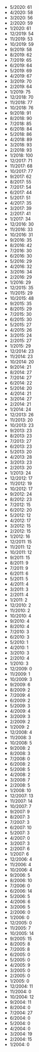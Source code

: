 *  5/2020: 61
*  4/2020: 58
*  3/2020: 56
*  2/2020: 59
*  1/2020: 61
*  12/2019: 54
*  11/2019: 53
*  10/2019: 59
*  9/2019: 58
*  8/2019: 62
*  7/2019: 65
*  6/2019: 64
*  5/2019: 69
*  4/2019: 67
*  3/2019: 70
*  2/2019: 64
*  1/2019: 75
*  12/2018: 70
*  11/2018: 77
*  10/2018: 76
*  9/2018: 91
*  8/2018: 90
*  7/2018: 85
*  6/2018: 84
*  5/2018: 86
*  4/2018: 89
*  3/2018: 93
*  2/2018: 93
*  1/2018: 100
*  12/2017: 71
*  11/2017: 68
*  10/2017: 77
*  9/2017: 62
*  8/2017: 55
*  7/2017: 54
*  6/2017: 44
*  5/2017: 51
*  4/2017: 35
*  3/2017: 39
*  2/2017: 41
*  1/2017: 34
*  12/2016: 30
*  11/2016: 33
*  10/2016: 31
*  9/2016: 35
*  8/2016: 42
*  7/2016: 30
*  6/2016: 30
*  5/2016: 29
*  4/2016: 32
*  3/2016: 34
*  2/2016: 29
*  1/2016: 29
*  12/2015: 35
*  11/2015: 29
*  10/2015: 48
*  9/2015: 35
*  8/2015: 29
*  7/2015: 30
*  6/2015: 30
*  5/2015: 27
*  4/2015: 26
*  3/2015: 24
*  2/2015: 27
*  1/2015: 29
*  12/2014: 23
*  11/2014: 23
*  10/2014: 20
*  9/2014: 21
*  8/2014: 27
*  7/2014: 27
*  6/2014: 22
*  5/2014: 20
*  4/2014: 21
*  3/2014: 27
*  2/2014: 21
*  1/2014: 24
*  12/2013: 26
*  11/2013: 20
*  10/2013: 23
*  9/2013: 23
*  8/2013: 23
*  7/2013: 27
*  6/2013: 23
*  5/2013: 20
*  4/2013: 28
*  3/2013: 23
*  2/2013: 20
*  1/2013: 24
*  12/2012: 17
*  11/2012: 19
*  10/2012: 17
*  9/2012: 24
*  8/2012: 23
*  7/2012: 15
*  6/2012: 20
*  5/2012: 12
*  4/2012: 17
*  3/2012: 15
*  2/2012: 15
*  1/2012: 16
*  12/2011: 15
*  11/2011: 12
*  10/2011: 12
*  9/2011: 15
*  8/2011: 9
*  7/2011: 9
*  6/2011: 6
*  5/2011: 5
*  4/2011: 4
*  3/2011: 3
*  2/2011: 4
*  1/2011: 2
*  12/2010: 2
*  11/2010: 2
*  10/2010: 4
*  9/2010: 4
*  8/2010: 4
*  7/2010: 3
*  6/2010: 3
*  5/2010: 1
*  4/2010: 1
*  3/2010: 3
*  2/2010: 4
*  1/2010: 3
*  12/2009: 0
*  11/2009: 1
*  10/2009: 3
*  9/2009: 6
*  8/2009: 2
*  7/2009: 4
*  6/2009: 2
*  5/2009: 3
*  4/2009: 4
*  3/2009: 3
*  2/2009: 2
*  1/2009: 2
*  12/2008: 4
*  11/2008: 3
*  10/2008: 5
*  9/2008: 2
*  8/2008: 3
*  7/2008: 0
*  6/2008: 2
*  5/2008: 5
*  4/2008: 2
*  3/2008: 7
*  2/2008: 5
*  1/2008: 10
*  12/2007: 13
*  11/2007: 14
*  10/2007: 7
*  9/2007: 9
*  8/2007: 3
*  7/2007: 3
*  6/2007: 10
*  5/2007: 3
*  4/2007: 0
*  3/2007: 3
*  2/2007: 6
*  1/2007: 6
*  12/2006: 4
*  11/2006: 4
*  10/2006: 4
*  9/2006: 5
*  8/2006: 10
*  7/2006: 0
*  6/2006: 14
*  5/2006: 5
*  4/2006: 6
*  3/2006: 5
*  2/2006: 0
*  1/2006: 0
*  12/2005: 0
*  11/2005: 7
*  10/2005: 14
*  9/2005: 15
*  8/2005: 8
*  7/2005: 8
*  6/2005: 0
*  5/2005: 0
*  4/2005: 9
*  3/2005: 0
*  2/2005: 0
*  1/2005: 0
*  12/2004: 11
*  11/2004: 0
*  10/2004: 12
*  9/2004: 11
*  8/2004: 0
*  7/2004: 27
*  6/2004: 0
*  5/2004: 0
*  4/2004: 0
*  3/2004: 19
*  2/2004: 15
*  1/2004: 0
